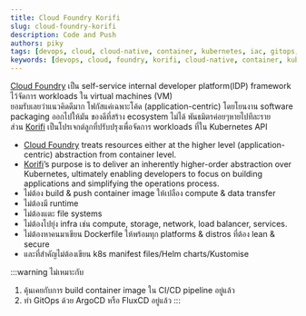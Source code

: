 ```yaml
---
title: Cloud Foundry Korifi
slug: cloud-foundry-korifi
description: Code and Push
authors: piky
tags: [devops, cloud, cloud-native, container, kubernetes, iac, gitops, platform-engineering, software-engineering]
keywords: [devops, cloud, foundry, korifi, cloud-native, container, kubernetes, gitops, platform-engineerin]
---  
```

[Cloud Foundry](https://www.cloudfoundry.org/) เป็น self-service internal developer platform(IDP) framework ไว้จัดการ workloads ใน virtual machines (VM)  
ยอมรับเลยว่าแนวคิดดีมาก โฟกัสแค่เฉพาะโค้ด (application-centric) โดยโยนงาน software packaging ออกไปให้มัน ของดีที่สร้าง ecosystem ไม่ได้ พันธมิตรค่อยๆหายไปทีละราย  
ส่วน [Korifi](https://github.com/cloudfoundry/korifi) เป็นโปรเจกต์ลูกที่ปรับปรุงเพื่อจัดการ workloads ที่ใน Kubernetes API 
- [Cloud Foundry](https://www.cloudfoundry.org/) treats resources either at the higher level (application-centric) abstraction from container level.
- [Korifi](https://github.com/cloudfoundry/korifi)’s purpose is to deliver an inherently higher-order abstraction over Kubernetes, ultimately enabling developers to focus on building applications and simplifying the operations process.
- ไม่ต้อง build & push container image ให้เปลือง compute & data transfer
- ไม่ต้องมี runtime
- ไม่ต้องแตะ file systems
- ไม่ต้องไปยุ่ง infra เช่น compute, storage, network, load balancer, services.
- ไม่ต้องหาคนมาเขียน Dockerfile ให้พร้อมทุก platforms & distros ที่ต้อง lean & secure 
- และที่สำคัญไม่ต้องเขียน k8s manifest files/Helm charts/Kustomise

:::warning ไม่เหมาะกับ
1. คุ้นเคยกับการ build container image ใน CI/CD pipeline อยู่แล้ว
2. ทำ GitOps ด้วย ArgoCD หรือ FluxCD อยู่แล้ว
:::